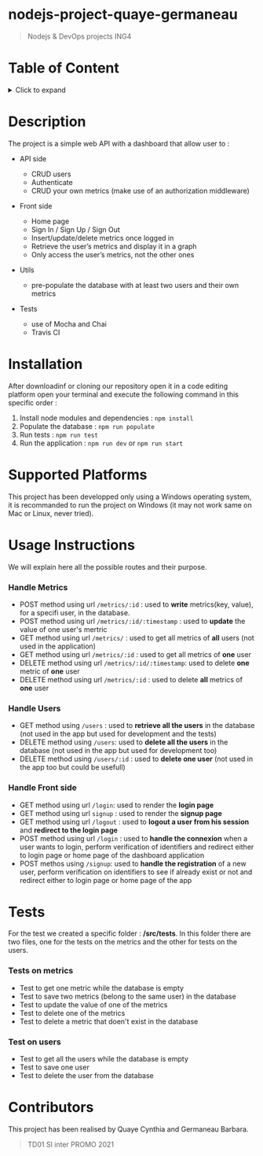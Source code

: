 # nodejs-project-quaye-germaneau

> Nodejs & DevOps projects ING4    

# Table of Content
<details><summary>Click to expand</summary>

- [Description](#description)
- [Installation](#installation)
- [Supported Platforms](#supported-platforms)
- [Usage Instruction](#usage)
- [Tests](#tests)
- [Contributors](#contributing)

</details>

# Description
The project is a simple web API with a dashboard that allow user to :
* API side 
  - CRUD users 
  - Authenticate
  - CRUD your own metrics (make use of an authorization middleware)
* Front side
  - Home page
  - Sign In / Sign Up / Sign Out
  - Insert/update/delete metrics once logged in
  - Retrieve the user’s metrics and display it in a graph
  - Only access the user’s metrics, not the other ones
* Utils 
  - pre-populate the database with at least two users and their own metrics   

* Tests
  - use of Mocha and Chai
  - Travis CI

# Installation
After downloadinf or cloning our repository open it in a code editing platform open your terminal and execute the following command in this specific order : 

1. Install node modules and dependencies : `npm install`      
2. Populate the database : `npm run populate`   
3. Run tests : `npm run test`     
4. Run the application : `npm run dev` or `npm run start`

# Supported Platforms
This project has been developped only using a Windows operating system, it is recommanded to run the project on Windows (it may not work same on Mac or Linux, never tried).    

# Usage Instructions
We will explain here all the possible routes and their purpose.    

### Handle Metrics

* POST method using url `/metrics/:id` : used to **write** metrics(key, value), for a specifi user, in the database.   
* POST method using url `/metrics/:id/:timestamp` : used to **update** the value of one user's mertric    
* GET method using url `/metrics/` : used to get all metrics of **all** users (not used in the application)   
* GET method using url `/metrics/:id` : used to get all metrics of **one** user    
* DELETE method using url `/metrics/:id/:timestamp`: used to delete **one** metric of **one** user   
* DELETE method using url `/metrics/:id` : used to delete **all** metrics of **one** user   

### Handle Users
* GET method using `/users` : used to **retrieve all the users** in the database (not used in the app but used for development and the tests)
* DELETE method using `/users`: used to **delete all the users** in the database (not used in the app but used for development too)
* DELETE method using `/users/:id` : used to **delete one user** (not used in the app too but could be usefull)

### Handle Front side
* GET method using url `/login`: used to render the **login page**
* GET method using url `signup` : used to render the **signup page**
* GET method using url `/logout` : used to **logout a user from his session** and **redirect to the login page**    
* POST method using url `/login` : used to **handle the connexion** when a user wants to login, perform verification of identifiers and redirect either to login page or home page of the dashboard application   
* POST methos using `/signup`: used to **handle the registration** of a new user, perform verification on identifiers to see if already exist or not and redirect either to login page or home page of the app   

# Tests
For the test we created a specific folder : **/src/tests**. In this folder there are two files, one for the tests on the metrics and the other for tests on the users.    

### Tests on metrics
* Test to get one metric while the database is empty      
* Test to save two metrics (belong to the same user) in the database    
* Test to update the value of one of the metrics     
* Test to delete one of the metrics     
* Test to delete a metric that doen't exist in the database    

### Test on users
* Test to get all the users while the database is empty      
* Test to save one user   
* Test to delete the user from the database   

# Contributors
This project has been realised by Quaye Cynthia and Germaneau Barbara.  
> TD01 SI inter PROMO 2021 